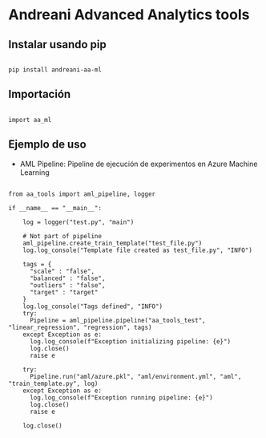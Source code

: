 # Andreani Advanced Analytics tools

## Instalar usando pip

```

pip install andreani-aa-ml

```

## Importación

```

import aa_ml

```

## Ejemplo de uso

- AML Pipeline: Pipeline de ejecución de experimentos en Azure Machine Learning

```

from aa_tools import aml_pipeline, logger

if __name__ == "__main__":

    log = logger("test.py", "main")

    # Not part of pipeline
    aml_pipeline.create_train_template("test_file.py")
    log.log_console("Template file created as test_file.py", "INFO")

    tags = {
      "scale" : "false",
      "balanced" : "false",
      "outliers" : "false",
      "target" : "target"
    }
    log.log_console("Tags defined", "INFO")
    try:
      Pipeline = aml_pipeline.pipeline("aa_tools_test", "linear_regression", "regression", tags)
    except Exception as e:
      log.log_console(f"Exception initializing pipeline: {e}")
      log.close()
      raise e

    try:
      Pipeline.run("aml/azure.pkl", "aml/environment.yml", "aml", "train_template.py", log)
    except Exception as e:
      log.log_console(f"Exception running pipeline: {e}")
      log.close()
      raise e

    log.close()

```
